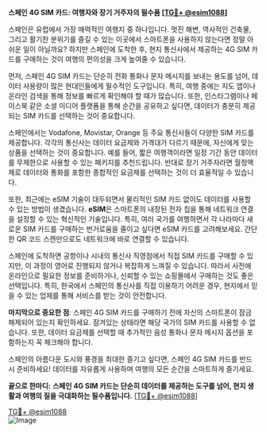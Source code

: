 **스페인 4G SIM 카드: 여행자와 장기 거주자의 필수품 [[TG💪+ @esim1088](https://t.me/s/esim1088)]**

스페인은 유럽에서 가장 매력적인 여행지 중 하나입니다. 멋진 해변, 역사적인 건축물, 그리고 활기찬 분위기를 즐길 수 있는 이곳에서 스마트폰을 사용하지 않는다면 정말 아쉬운 일이 아닐까요? 하지만 스페인에 도착한 후, 현지 통신사에서 제공하는 4G SIM 카드를 구매하는 것이 여행의 편의성을 크게 높여줄 수 있습니다.

먼저, 스페인 4G SIM 카드는 단순히 전화 통화나 문자 메시지를 보내는 용도를 넘어, 데이터 사용량이 많은 현대인들에게 필수적인 도구입니다. 특히, 여행 중에는 지도 앱이나 온라인 검색을 통해 정보를 빠르게 확인해야 할 때가 많습니다. 또한, 인스타그램이나 페이스북 같은 소셜 미디어 플랫폼을 통해 순간을 공유하고 싶다면, 데이터가 충분히 제공되는 SIM 카드를 선택하는 것이 중요합니다.

스페인에서는 Vodafone, Movistar, Orange 등 주요 통신사들이 다양한 SIM 카드를 제공합니다. 각각의 통신사는 데이터 요금제와 가격대가 다르기 때문에, 자신에게 맞는 상품을 선택하는 것이 중요합니다. 예를 들어, 짧은 여행객이라면 일정 기간 동안 데이터를 무제한으로 사용할 수 있는 패키지를 추천드립니다. 반대로 장기 거주자라면 월정액제로 데이터와 통화를 포함한 종합적인 요금제를 선택하는 것이 더 효율적일 수 있습니다.

또한, 최근에는 eSIM 기술이 대두되면서 물리적인 SIM 카드 없이도 데이터를 사용할 수 있는 방법이 생겼습니다. **eSIM**은 스마트폰의 내장된 전자 칩을 통해 네트워크 연결을 설정할 수 있는 혁신적인 기술입니다. 특히, 여러 국가를 여행하면서 각 나라마다 새로운 SIM 카드를 구매하는 번거로움을 줄이고 싶다면 eSIM 카드를 고려해보세요. 간단한 QR 코드 스캔만으로도 네트워크에 바로 연결할 수 있습니다.

스페인에 도착하면 공항이나 시내의 통신사 직영점에서 직접 SIM 카드를 구매할 수 있지만, 이 과정이 영어로 진행되지 않거나 복잡하게 느껴질 수 있습니다. 따라서 사전에 온라인으로 필요한 정보를 준비하거나, 신뢰할 수 있는 쇼핑몰에서 구매하는 것도 좋은 선택입니다. 특히, 한국에서 스페인의 통신사를 직접 이용하기 어려운 경우, 현지에서 믿을 수 있는 업체를 통해 서비스를 받는 것이 안전합니다.

**마지막으로 중요한 점**: 스페인 4G SIM 카드를 구매하기 전에 자신의 스마트폰이 잠금 해제되어 있는지 확인하세요. 잠겨있는 상태라면 해당 국가의 SIM 카드를 사용할 수 없습니다. 또한, 데이터 요금제를 선택할 때 추가적인 음성 통화나 문자 메시지 옵션을 포함하는지 꼭 체크해야 합니다.

스페인의 아름다운 도시와 풍경을 최대한 즐기고 싶다면, 스페인 4G SIM 카드를 반드시 준비하세요! 데이터를 자유롭게 사용하며 여행의 모든 순간을 스마트하게 즐기세요. 

**끝으로 한마디:** **스페인 4G SIM 카드는 단순히 데이터를 제공하는 도구를 넘어, 현지 생활과 여행의 질을 극대화하는 필수품입니다.** [[TG💪+ @esim1088](https://t.me/s/esim1088)]

[TG💪+ @esim1088](https://t.me/s/esim1088)  
![Image](https://i.postimg.cc/Y0z9fWf4/image.png)